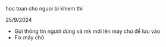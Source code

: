 hoc toan cho nguoi bi khiem thi

25/9/2024
- Gửi thông tin người dùng và mk mới lên máy chủ để lưu vào
- Fix máy chủ
